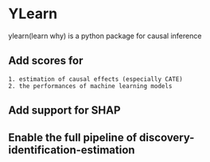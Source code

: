 # YLearn

ylearn(learn why) is a python package for causal inference

## Add scores for

    1. estimation of causal effects (especially CATE)
    2. the performances of machine learning models

## Add support for SHAP


## Enable the full pipeline of discovery-identification-estimation